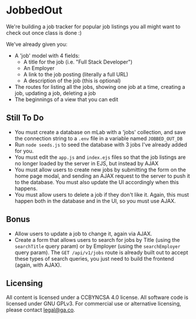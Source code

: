 # JobbedOut

We're building a job tracker for popular job listings you all might want to check out once class is done :)

We've already given you:
- A 'job' model with 4 fields:
    - A title for the job (i.e. "Full Stack Developer")
    - An Employer
    - A link to the job posting (literally a full URL)
    - A description of the job (this is optional)
- The routes for listing all the jobs, showing one job at a time, creating a job, updating a job, deleting a job
- The beginnings of a view that you can edit

## Still To Do
- You must create a database on mLab with a 'jobs' collection, and save the connection string to a `.env` file in a variable named `JOBBED_OUT_DB`
- Run `node seeds.js` to seed the database with 3 jobs I've already added for you.
- You must edit the `app.js` and `index.ejs` files so that the job listings are no longer loaded by the server in EJS, but instead by AJAX
- You must allow users to create new jobs by submitting the form on the home page modal, and sending an AJAX request to the server to push it to the database. You must also update the UI accordingly when this happens.
- You must allow users to delete a job if they don't like it. Again, this must happen both in the database and in the UI, so you must use AJAX.

## Bonus
- Allow users to update a job to change it, again via AJAX.
- Create a form that allows users to search for jobs by Title (using the `searchTitle` query param) or by Employer (using the `searchEmployer` query param). The `GET /api/v1/jobs` route is already built out to accept these types of search queries, you just need to build the frontend (again, with AJAX).

## Licensing
All content is licensed under a CC­BY­NC­SA 4.0 license.
All software code is licensed under GNU GPLv3. For commercial use or alternative licensing, please contact legal@ga.co.
